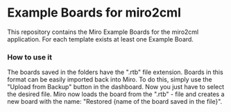 # Example Boards for miro2cml

This repository contains the Miro Example Boards for the miro2cml application. For each template exists at least one Example Board. 

### How to use it

The boards saved in the folders have the ".rtb" file extension. Boards in this format can be easily imported back into Miro. To do this, simply use the "Upload from Backup" button in the dashboard. Now you just have to select the desired file. Miro now loads the board from the ".rtb" - file and creates a new board with the name: "Restored {name of the board saved in the file}".

